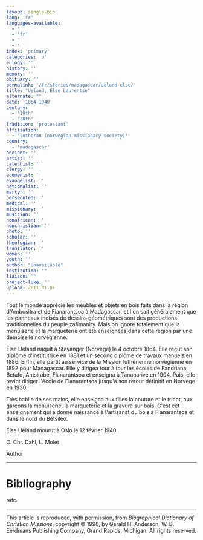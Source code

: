 ```yaml
---
layout: single-bio
lang: 'fr'
languages-available:
  - ' '
  - 'fr'
  - ' '
  - ' '
index: 'primary'
categories: 'u'
eulogy: ''
history: ''
memory: ''
obituary: ''
permalink: '/fr/stories/madagascar/ueland-else/'
title: "Ueland, Else Laurentse"
alternate: ""
date: '1864-1940'
century:
  - '19th'
  - '20th'
tradition: 'protestant'
affiliation:
  - 'lutheran (norwegian missionary society)'
country:
  - 'madagascar'
ancient: ''
artist: ''
catechist: ''
clergy: ''
ecumenist: ''
evangelist: ''
nationalist: ''
martyr: ''
persecuted: ''
medical: ''
missionary: ''
musician: ''
nonafrican: ''
nonchristian: ''
photo: ''
scholar: ''
theologian: ''
translator: ''
women: ''
youth: ''
author: "Unavailable"
institution: ""
liaison: ""
project-luke: ''
upload: 2011-01-01
---
```




Tout le monde apprécie les meubles et objets en bois faits dans la région d'Ambositra et de Fianarantsoa à Madagascar, et l'on sait généralement que les panneaux incisés de dessins géométriques sont des productions traditionnelles du peuple zafimaniry. Mais on ignore totalement que la menuiserie et la marqueterie ont été enseignées dans cette région par une demoiselle norvégienne.

Else Ueland naquit à Stavanger (Norvège) le 4 octobre 1864. Elle reçut son diplôme d'institutrice en 1881 et un second diplôme de travaux manuels en 1886. Enfin, elle partit au service de la Mission luthérienne norvégienne en 1892 pour Madagascar. Elle y dirigea tour à tour les écoles de Fandriana, Betafo, Antsirabé, Fianarantsoa et enseigna à Tananarive en 1904. Puis, elle revint diriger l'école de Fianarantsoa jusqu'à son retour définitif en Norvège en 1930.

Très habile de ses mains, elle enseigna aux filles la couture et le tricot, aux garçons la menuiserie, la marqueterie et la gravure sur bois. C'est cet enseignement qui a donné naissance à l'artisanat du bois à Fianarantsoa et dans le nord du Bétsiléo.

Else Ueland mourut à Oslo le 12 février 1940.

O. Chr. Dahl, L. Molet

Author

---

# Bibliography

refs.

---

This article is reproduced, with permission, from *Biographical Dictionary of Christian Missions*, copyright © 1998, by Gerald H. Anderson, W. B. Eerdmans Publishing Company, Grand Rapids, Michigan. All rights reserved.